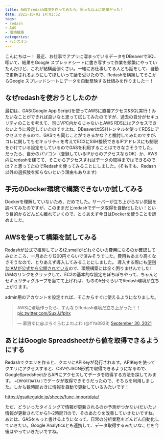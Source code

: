 ```yaml
---
title: AWSでredash環境を作ってみたら、思った以上に簡単だった！
date: 2021-10-01 14:01:52
tags:
- redash
- AWS
- 環境構築
categories:
- ハンズオン
---
```


こんにちはー！
最近、お仕事でアプリに溜まっているデータをDBeaverでSQL叩いて、結果をGoogle スプレッドシートに書き写すって作業を頻繁にやっていたんだけど、これが結構面倒くさい。一緒にお仕事してる人とも話をして、自動で更新されるようにしてほしいって話を受けたので、Redashを構築してそこからGoogle スプレッドシートにデータを自動反映する仕組みを作りましたー！

## なぜredashを使おうとしたのか

最初は、GAS(Google App Script)を使ってAWSに直接アクセス&SQL実行！みたいなことができれば良いなと思って試してみたのですが、過去の自分がセキュリティのことを考えて、同じVPC内からじゃないとAWS RDSにはアクセスできないように設定していたのですよね。DBeaverはSSHトンネルを使ってRDSにアクセスできるので、GASでも同じことができるかな？と検討してみたのですが、コレに関してもセキュリティを考えてEC2にSSH接続できるIPアドレスにも制限をかけている設定をしているのでGASを利用することはできなさそうでした。
だったら、自分のパソコン（登録しているIPからのアクセスならOK）か、AWS内にredashを建てて、そこからアクセスすればデータの取得まではできるのでは？と思ってたのでRedashを使ってみることにしました。(そもそも、Redash以外の選択肢を知らないという理由もあります)

## 手元のDocker環境で構築できないか試してみる

Dockerを理解していないため、だめでした。サーバーが立ち上がらない原因を調べてみたのですが、このままだとredashでデータ取得を自動化したい！という目的からどんどん離れていくので、とりあえず今日はDockerを使うことを諦めました。

## AWSを使って構築を試してみる

Redashが公式で推奨しているt2.smallがどれぐらいの費用になるのか確認してみたところ、一月あたり1200円ぐらいで済みそうでした。費用もあまり高くなさそうなので、とりあえず導入してみることにしました。
導入する際にも[便利なIAMが公式から公開されている](https://redash.io/help/open-source/setup#aws)ので、環境構築には全く困りませんでした!
IAMのリンクをクリックして、EC2の基本的な設定をぽちぽちやって、ちゃんとセキュリティグループを当てて上げれば、ものの5分ぐらいでRedash環境が立ち上がります。

admin用のアカウントを設定すれば、そこからすぐに使えるようになりました。

<blockquote class="twitter-tweet"><p lang="ja" dir="ltr">AWSに環境作ったら、すんなりRedash環境だ立ち上がった！！ <a href="https://t.co/SuxJJfpIrx">pic.twitter.com/SuxJJfpIrx</a></p>&mdash; 慕狼ゆに@ぷろぐらむよわよわ (@YYa0928) <a href="https://twitter.com/YYa0928/status/1443575340169785347?ref_src=twsrc%5Etfw">September 30, 2021</a></blockquote> <script async src="https://platform.twitter.com/widgets.js" charset="utf-8"></script>

## あとはGoogle Spreadsheetから値を取得できるようにする

Redashでクエリを作ると、クエリにAPIKeyが発行されます。APIKeyを使ってクエリにアクセスすると、CSVやJSON形式で取得できるようになるので、GoogleSpredsheetからAPIにアクセスしてデータを取得する方法を探してみます。
`=IMPORTDATA()`でデータが取得できそうだったので、そちらを利用しました。しかも数時間おきに情報を自動で更新しているみたいです！

https://gsuiteguide.jp/sheets/func-importdata/


ただ、どういったタイミングで情報が更新されるのか予測がつかない(だいたい情報が更新されてから1~2時間?)ので、そのあたりを改善していきたいですね。
あとは、GASをもっと書けるようになって、日常の分析業務をどんどん自動化していきたい。Google Analyticsとも連携して、データ取得するみたいなことを今後はやっていきたいですね。